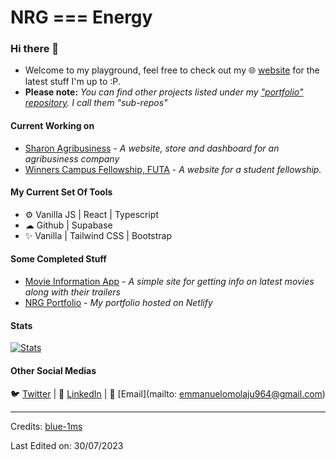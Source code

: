 # NRG === Energy
### Hi there 👋
* Welcome to my playground, feel free to check out my 🌐 [website](https://nrg-portfolio.vercel.app) for the latest stuff I'm up to :P.
* **Please note:** *You can find other projects listed under my ["portfolio" repository](https://github.com/nrg-builds/portfolio). I call them "sub-repos"*
#### Current Working on
* [Sharon Agribusiness](https://sharon-bovea.vercel.app) - *A website, store and dashboard for an agribusiness company*
* [Winners Campus Fellowship, FUTA](https://wcffuta.netlify.app) - *A website for a student fellowship.*



#### My Current Set Of Tools
* ⚙️ Vanilla JS | React | Typescript 
* ☁ Github | Supabase 
* ✨ Vanilla | Tailwind CSS | Bootstrap

#### Some Completed Stuff
* [Movie Information App](https://nrg-movierooom.netlify.app) - *A simple site for getting info on latest movies along with their trailers*
* [NRG Portfolio](https://nrg-portfolio.app) - *My portfolio hosted on Netlify*

 #### Stats
[![Stats](https://github-readme-stats.vercel.app/api?username=nrg-builds)](https://github.com/nrg-builds)

#### Other Social Medias
🐦 [Twitter](https://twitter.com/nrg_build) | 💼 [LinkedIn](https://www.linkedin.com/in/emmanuel-omolaju-747708248) | 📧 [Email](mailto: emmanuelomolaju964@gmail.com)
 

-----
Credits: [blue-1ms](https://github.com/blue-1ms)

Last Edited on: 30/07/2023
